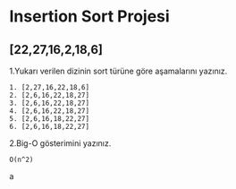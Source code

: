 # Insertion Sort Projesi

## [22,27,16,2,18,6]

1.Yukarı verilen dizinin sort türüne göre aşamalarını yazınız.

```
1. [2,27,16,22,18,6]
2. [2,6,16,22,18,27]
3. [2,6,16,22,18,27] 
4. [2,6,16,22,18,27]
5. [2,6,16,18,22,27]
6. [2,6,16,18,22,27]
```

2.Big-O gösterimini yazınız.

```
O(n^2)
```

a
